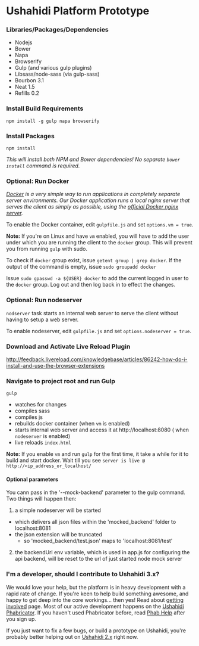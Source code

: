 Ushahidi Platform Prototype
===========================

### Libraries/Packages/Dependencies

* Nodejs
* Bower
* Napa
* Browserify
* Gulp (and various gulp plugins)
* Libsass/node-sass (via gulp-sass)
* Bourbon 3.1
* Neat 1.5
* Refills 0.2

### Install Build Requirements
`npm install -g gulp napa browserify`

### Install Packages
`npm install`

*This will install both NPM and Bower dependencies! No separate `bower install` command is required.*

### Optional: Run Docker

*[Docker](https://www.docker.com/) is a very simple way to run applications in
completely separate server environments. Our Docker application runs a local
nginx server that serves the client as simply as possible, using the
[official Docker nginx server](https://registry.hub.docker.com/_/nginx/).*

To enable the Docker container, edit `gulpfile.js` and set `options.vm = true`.

**Note:** If you're on Linux and have `vm` enabled, you will have to add the user under which you are
running the client to the `docker` group. This will prevent you from running `gulp` with sudo.

To check if `docker` group exist, issue `getent group | grep docker`. If the output of the command
is empty, issue `sudo groupadd docker`

Issue `sudo gpasswd -a ${USER} docker` to add the current logged in user to the `docker` group. Log out and then log back in to effect the changes.

### Optional: Run nodeserver

`nodserver` task starts an internal web server to serve the client without having to setup a web server.

To enable nodeserver, edit `gulpfile.js` and set `options.nodeserver = true`.

### Download and Activate Live Reload Plugin

http://feedback.livereload.com/knowledgebase/articles/86242-how-do-i-install-and-use-the-browser-extensions

### Navigate to project root and run Gulp

`gulp`

* watches for changes
* compiles sass
* compiles js
* rebuilds docker container (when `vm` is enabled)
* starts internal web server and access it at http://localhost:8080 ( when `nodeserver` is enabled)
* live reloads `index.html`

**Note:** If you enable `vm` and run `gulp` for the first time, it take a while for it to build and start docker. Wait till you see `server is live @ http://<ip_address_or_localhost/`

#### Optional parameters ####
You cann pass in the '--mock-backend' parameter to the gulp command.
Two things will happen then:
1. a simple nodeserver will be started
  * which delivers all json files within the 'mocked_backend' folder to localhost:8081
  * the json extension will be truncated
    * so 'mocked_backend/test.json' maps to 'localhost:8081/test'
2. the backendUrl env variable, which is used in app.js for configuring the api backend, will be reset to the url of just started node mock server

### I'm a developer, should I contribute to Ushahidi 3.x?

We would love your help, but the platform is in heavy development with a rapid rate
of change. If you're keen to help build something awesome, and happy to get deep
into the core workings... then yes! Read about [getting involved](https://wiki.ushahidi.com/display/WIKI/Ushahidi+v3.x+-+Getting+Involved) page.
Most of our active development happens on the [Ushahidi Phabricator](https://phabricator.ushahidi.com/).
If you haven't used Phabricator before, read [Phab Help](https://phabricator.ushahidi.com/w/help/phabricator/) after you sign up.

If you just want to fix a few bugs, or build a prototype on Ushahidi, you're probably
better helping out on [Ushahidi 2.x](https://github.com/ushahidi/Ushahidi_Web) right now.
